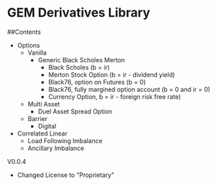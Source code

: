# GEM Derivatives Library

##Contents

* Options
    * Vanilla
        * Generic Black Scholes Merton
            * Black Scholes (b = ir)            
            * Merton Stock Option (b = ir - dividend yield)
            * Black76, option on Futures (b = 0)
            * Black76, fully margined option account (b = 0 and ir = 0)
            * Currency Option, b = ir - foreign risk free rate)
    * Multi Asset
        * Duel Asset Spread Option
    * Barrier
        * Digital
* Correlated Linear
    * Load Following Imbalance
    * Ancillary Imbalance


V0.0.4 
* Changed License to "Proprietary"